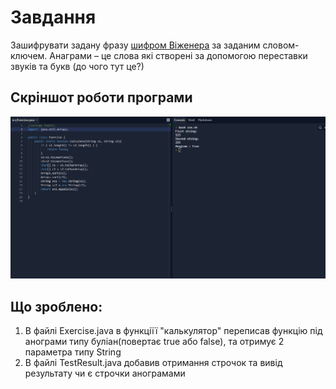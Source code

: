 # Завдання
Зашифрувати задану фразу [шифром Віженера](https://uk.wikipedia.org/wiki/%D0%A8%D0%B8%D1%84%D1%80_%D0%92%D1%96%D0%B6%D0%B5%D0%BD%D0%B5%D1%80%D0%B0) за заданим словом-ключем.
Анаграми – це слова які створені за допомогою переставки звуків та букв (до чого тут це?)

## Скріншот роботи програми
![](https://github.com/ppc-ntu-khpi/java-methods-DanyloDonets/blob/master/image_2022-02-04_15-58-17.png)
 
## Що зроблено:
1. В файлі Exercise.java в функціїї "калькулятор" переписав функцію під анограми типу буліан(повертає true або false), та отримує 2 параметра типу String
2. В файлі TestResult.java добавив отримання строчок та вивід результату чи є строчки анограмами

